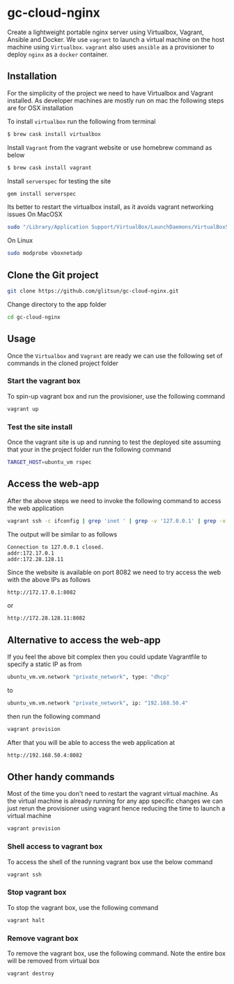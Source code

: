 # gc-cloud-nginx

Create a lightweight portable nginx server using Virtualbox, Vagrant, Ansible and Docker.
We use ``vagrant`` to launch a virtual machine on the host machine using ``Virtualbox``.
``vagrant`` also uses ``ansible`` as a provisioner to deploy ``nginx`` as a ``docker`` container.

## Installation

For the simplicity of the project we need to have Virtualbox and Vagrant installed.
As developer machines are mostly run on mac the following steps are for OSX installation

To install ``virtualbox`` run the following from terminal
```bash
$ brew cask install virtualbox
```

Install ``Vagrant`` from the vagrant website or use homebrew command as below
```bash
$ brew cask install vagrant
```

Install ``serverspec`` for testing the site
```bash
gem install serverspec
```


Its better to restart the virtualbox install, as it avoids vagrant networking issues
On MacOSX
```bash
sudo "/Library/Application Support/VirtualBox/LaunchDaemons/VirtualBoxStartup.sh" restart
```
On Linux 
```bash
sudo modprobe vboxnetadp
```

## Clone the Git project
```bash
git clone https://github.com/glitsun/gc-cloud-nginx.git
```
Change directory to the app folder
```bash
cd gc-cloud-nginx
```

## Usage
Once the ``Virtualbox`` and ``Vagrant`` are ready we can use the following set of commands in the cloned project folder

### Start the vagrant box
To spin-up vagrant box and run the provisioner, use the following command
```bash
vagrant up
```
### Test the site install

Once the vagrant site is up and running to test the deployed site assuming that your in the project folder run the following command
```bash
TARGET_HOST=ubuntu_vm rspec
```

## Access the web-app
After the above steps we need to invoke the following command to access the web application
```bash
vagrant ssh -c ifconfig | grep 'inet ' | grep -v '127.0.0.1' | grep -v '10.0' | awk '{print $2}'
```
The output will be similar to as follows
```shell
Connection to 127.0.0.1 closed.
addr:172.17.0.1
addr:172.28.128.11
```

Since the website is available on port 8082 we need to try access the web with the above IPs as follows
```bash
http://172.17.0.1:8082
```
or
```bash
http://172.28.128.11:8082
```

## Alternative to access the web-app
If you feel the above bit complex then you could update Vagrantfile to specify a static IP as from
```bash
ubuntu_vm.vm.network "private_network", type: "dhcp"
```
to
```bash
ubuntu_vm.vm.network "private_network", ip: "192.168.50.4"
```
then run the following command
```bash
vagrant provision
```
After that you will be able to access the web application at 
```bash
http://192.168.50.4:8082
```

## Other handy commands
Most of the time you don't need to restart the vagrant virtual machine. 
As the virtual machine is already running for any app specific changes we can just rerun the 
provisioner using vagrant hence reducing the time to launch a virtual machine
```bash
vagrant provision
```
### Shell access to vagrant box
To access the shell of the running vagrant box use the below command
```bash
vagrant ssh
```

### Stop vagrant box
To stop the vagrant box, use the following command
```bash
vagrant halt
```

### Remove vagrant box
To remove the vagrant box, use the following command. Note the entire box will be removed from virtual box
```bash
vagrant destroy
```
